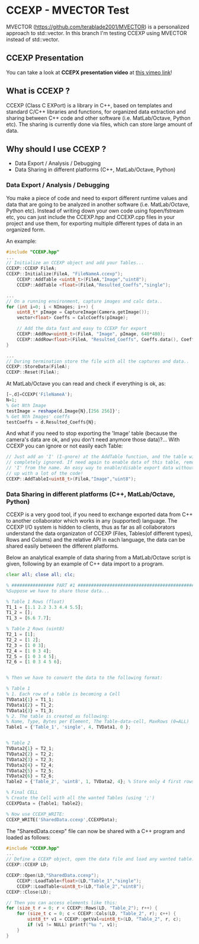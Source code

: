 # CCEXP - MVECTOR Test

MVECTOR (https://github.com/terablade2001/MVECTOR) is a personalized approach to std::vector.
In this branch I'm testing CCEXP using MVECTOR instead of std::vector.

## CCEXP Presentation
You can take a look at **CCEPX presentation video** at [this vimeo link](https://vimeo.com/188399861)!


## What is CCEXP ?

CCEXP (Class C EXPort) is a library in C++, based on templates and standard C/C++ libraries and functions, for organized data extraction and sharing between C++ code and other software (i.e. MatLab/Octave, Python etc). The sharing is currently done via files, which can store large amount of data.

## Why should I use CCEXP ?

* Data Export / Analysis / Debugging
* Data Sharing in different platforms (C++, MatLab/Octave, Python)

### Data Export / Analysis / Debugging
You make a piece of code and need to export different runtime values and data that are going to be analyzed in another software (i.e. MatLab/Octave, Python etc). Instead of writing down your own code using fopen/fstream etc, you can just include the CCEXP.hpp and CCEXP.cpp files in your project and use them, for exporting multiple different types of data in an organized form.

An example:
```C++
#include "CCEXP.hpp"
...
// Initialize an CCEXP object and add your Tables...
CCEXP::CCEXP FileA;
CCEXP::Initialize(FileA, "FileNameA.ccexp");
	CCEXP::AddTable <uint8_t>(FileA,"Image","uint8");
	CCEXP::AddTable <float>(FileA,"Resulted_Coeffs","single");

...
// On a running environment, capture images and calc data..
for (int i=0; i < NImages; i++) {
	uint8_t* pImage = CaptureImage(Camera.getImage());
	vector<float> Coeffs = CalcCoeffs(pImage);

	// Add the data fast and easy to CCEXP for export
	CCEXP::AddRow<uint8_t>(FileA, "Image", pImage, 640*480);
	CCEXP::AddRow<float>(FileA, "Resulted_Coeffs", Coeffs.data(), Coeffs.size());    
}

...
// During termination store the file with all the captures and data..
CCEXP::StoreData(FileA);
CCEXP::Reset(FileA);
```

At MatLab/Octave you can read and check if everything is ok, as:
```Octave
[~,d]=CCEXP('FileNameA');
N=1;
% Get Nth Image
testImage = reshape(d.Image{N},[256 256]}';
% Get Nth Images' coeffs
testCoeffs = d.Resulted_Coeffs{N};
```

And what if you need to stop exporting the 'Image' table (because the camera's
data are ok, and you don't need anymore those data)?... With CCEXP you can
ignore or not easily each Table:
```C++
// Just add an 'I' (I-gnore) at the AddTable function, and the table will be
// completely ignored. If need again to enable data of this table, remove the
// 'I' from the name. An easy way to enable/disable export data without messing
// up with a lot of the code!
CCEXP::AddTableI<uint8_t>(FileA,"Image","uint8");
```

### Data Sharing in different platforms (C++, MatLab/Octave, Python)
CCEXP is a very good tool, if you need to exchange exported data from C++ to another collaborator which works in any (supported) language. The CCEXP I/O system is hidden to clients, thus as far as all collaborators understand the data organizaton of CCEXP (Files, Tables(of different types), Rows and Colums) and the relative API in each language, the data can be shared easily between the different platforms.

Below an analytical example of data sharing from a MatLab/Octave script is given, following by an example of C++ data import to a program.

```Octave
clear all; close all; clc;

% ################ PART #1 #####################################################
%Suppose we have to share those data...

% Table 1 Rows (float)
T1_1 = [1.1 2.2 3.3 4.4 5.5];
T1_2 = [];
T1_3 = [6.6 7.7];

% Table 2 Rows (uint8)
T2_1 = [1];
T2_2 = [1 2];
T2_3 = [1 0 3];
T2_4 = [1 0 3 4];
T2_5 = [1 0 3 4 5];
T2_6 = [1 0 3 4 5 6];


% Then we have to convert the data to the following format:

% Table 1
% 1. Each row of a table is becoming a Cell
TVData1{1} = T1_1;
TVData1{2} = T1_2;
TVData1{3} = T1_3;
% 2. The table is created as following:
% Name, Type, Bytes per Element, The Table-data-cell, MaxRows (0=ALL)
Table1 = {'Table_1', 'single', 4, TVData1, 0 };


% Table 2
TVData2{1} = T2_1;
TVData2{2} = T2_2;
TVData2{3} = T2_3;
TVData2{4} = T2_4;
TVData2{5} = T2_5;
TVData2{6} = T2_6;
Table2 = {'Table_2', 'uint8', 1, TVData2, 4}; % Store only 4 first rows!

% Final CELL
% Create the Cell with all the wanted Tables (using ';')
CCEXPData = {Table1; Table2};

% Now use CCEXP_WRITE:
CCEXP_WRITE('SharedData.ccexp',CCEXPData);
```

The "SharedData.ccexp" file can now be shared with a C++ program and loaded as follows:
```C++
#include "CCEXP.hpp"
...
// Define a CCEXP object, open the data file and load any wanted table.
CCEXP::CCEXP LD;

CCEXP::Open(LD,"SharedData.ccexp");
	CCEXP::LoadTable<float>(LD,"Table_1","single");
	CCEXP::LoadTable<uint8_t>(LD,"Table_2","uint8");
CCEXP::Close(LD);

// Then you can access elements like this:
for (size_t r = 0; r < CCEXP::Rows(LD, "Table_2"); r++) {
	for (size_t c = 0; c < CCEXP::Cols(LD, "Table_2", r); c++) {
		uint8_t* v1 = CCEXP::getVal<uint8_t>(LD, "Table_2", r, c);
		if (v1 != NULL) printf("%u ", v1);
	}
}
```